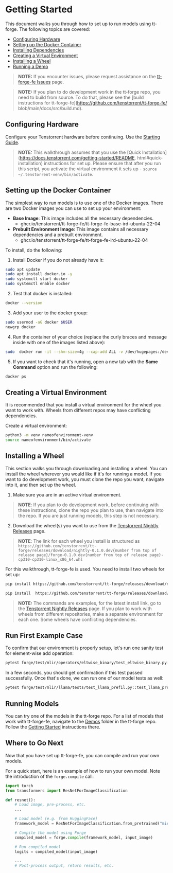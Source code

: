 # Getting Started
This document walks you through how to set up to run models using tt-forge. The following topics are covered:

* [Configuring Hardware](#configuring-hardware)
* [Setting up the Docker Container](#setting-up-the-docker-container)
* [Installing Dependencies](#installing-depencencies)
* [Creating a Virtual Environment](#creating-a-virtual-environment)
* [Installing a Wheel](#installing-a-wheel)
* [Running a Demo](#running-a-demo)


> **NOTE:** If you encounter issues, please request assistance on the
>[tt-forge-fe Issues](https://github.com/tenstorrent/tt-forge-fe/issues) page.

> **NOTE:** If you plan to do development work in the tt-forge repo, you need to build from source. To do that, please see the
> [build instructions for tt-forge-fe](https://github.com/tenstorrent/tt-forge-fe/
> blob/main/docs/src/build.md).

## Configuring Hardware

Configure your Tenstorrent hardware before continuing. Use the [Starting Guide](https://docs.tenstorrent.com/getting-started/README.html).

> **NOTE:** This walkthrough assumes that you use the [Quick Installation]
> (https://docs.tenstorrent.com/getting-started/README. html#quick-installation) instructions for set up. Please ensure that after
> you run this script, you activate the virtual environment it sets up - ```source ~/.tenstorrent-venv/bin/activate```.

## Setting up the Docker Container

The simplest way to run models is to use one of the Docker images. There are two Docker images you can use to set up your environment:

* **Base Image**: This image includes all the necessary dependencies.
    * ghcr.io/tenstorrent/tt-forge-fe/tt-forge-fe-base-ird-ubuntu-22-04
* **Prebuilt Environment Image**: This image contains all necessary dependencies and a prebuilt environment.
    * ghcr.io/tenstorrent/tt-forge-fe/tt-forge-fe-ird-ubuntu-22-04

To install, do the following:

1. Install Docker if you do not already have it:

```bash
sudo apt update
sudo apt install docker.io -y
sudo systemctl start docker
sudo systemctl enable docker
```

2. Test that docker is installed:

```bash
docker --version
```

3. Add your user to the docker group:

```bash
sudo usermod -aG docker $USER
newgrp docker
```

4. Run the container of your choice (replace the curly braces and message inside with one of the images listed above):

```bash
sudo  docker run -it --shm-size=4g --cap-add ALL -v /dev/hugepages:/dev/hugepages --device /dev/tenstorrent/0 {INSERT DOCKER IMAGE HERE}
```

5. If you want to check that it's running, open a new tab with the **Same Command** option and run the following:

```bash
docker ps
```

## Creating a Virtual Environment
It is recommended that you install a virtual environment for the wheel you want to work with. Wheels from different repos may have conflicting dependencies.

Create a virtual environment:

```bash
python3 -m venv nameofenvironment-venv
source nameofenvironment/bin/activate
```

## Installing a Wheel
This section walks you through downloading and installing a wheel. You can install the wheel wherever you would like if it's for running a model. If you want to do development work, you must clone the repo you want, navigate into it, and then set up the wheel.

1. Make sure you are in an active virtual environment.

> **NOTE**: If you plan to do development work, before continuing with these instructions, clone the repo you plan to use, then navigate into the repo. If you are just running models, this step is not necessary.

2. Download the wheel(s) you want to use from the [Tenstorrent Nightly Releases](https://github.com/tenstorrent/tt-forge/releases) page.

> **NOTE**: The link for each wheel you install is structured as
`https://github.com/tenstorrent/tt-forge/releases/download/nightly-0.1.0.dev{number from top of release page}/forge-0.1.0.dev{number from top of release page}-cp310-cp310-linux_x86_64.whl`

For this walkthrough, tt-forge-fe is used. You need to install two wheels for set up:

```bash
pip install https://github.com/tenstorrent/tt-forge/releases/download/nightly-0.1.0.dev20250509060216/forge-0.1.0.dev20250509060216-cp310-cp310-linux_x86_64.whl
```

```bash
pip install  https://github.com/tenstorrent/tt-forge/releases/download/nightly-0.1.0.dev20250509060216//tvm-0.1.0.dev20250509060216-cp310-cp310-linux_x86_64.whl
```

> **NOTE:** The commands are examples, for the latest install link, go to the
> [Tenstorrent Nightly Releases](https://github.com/tenstorrent/tt-forge/releases)
> page.
> If you plan to work with wheels from different repositories, make a separate
> environment for each one. Some wheels have conflicting dependencies.

## Run First Example Case

To confirm that our environment is properly setup, let's run one sanity test for element-wise add operation:
```bash
pytest forge/test/mlir/operators/eltwise_binary/test_eltwise_binary.py::test_add
```

In a few seconds, you should get confirmation if this test passed successfully. Once that's done, we can run one of our model tests as well:
```bash
pytest forge/test/mlir/llama/tests/test_llama_prefil.py::test_llama_prefil_on_device_decode_on_cpu
```

## Running Models

You can try one of the models in the tt-forge repo. For a list of models that work with tt-forge-fe, navigate to the [Demos](https://github.com/tenstorrent/tt-forge/tree/main/demos/tt-forge-fe) folder in the tt-forge repo. Follow the [Getting Started](https://github.com/tenstorrent/tt-forge/blob/main/docs/src/getting-started.md) instructions there.

## Where to Go Next

Now that you have set up tt-forge-fe, you can compile and run your own models.

For a quick start, here is an example of how to run your own model. Note the introduction of the `forge.compile` call:

```py
import torch
from transformers import ResNetForImageClassification

def resnet():
    # Load image, pre-process, etc.
    ...

    # Load model (e.g. from HuggingFace)
    framework_model = ResNetForImageClassification.from_pretrained("microsoft/resnet-50")

    # Compile the model using Forge
    compiled_model = forge.compile(framework_model, input_image)

    # Run compiled model
    logits = compiled_model(input_image)

    ...
    # Post-process output, return results, etc.
```
